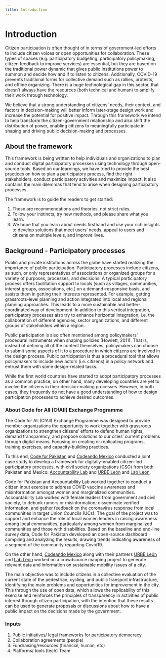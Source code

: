 ```yaml
---
title: Introduction
---
```


# Introduction

Citizen participation is often thought of in terms of government-led efforts to include citizen voices or open opportunities for collaboration. These types of spaces (e.g. participatory budgeting, participatory policymaking, citizen feedback to improve services) are essential, but they are based on the traditional power dynamic that gives public institutions power to summon and decide how and if to listen to citizens. Additionally, COVID-19 prevents traditional forms for collective demand such as rallies, protests, and offline organizing. There is a huge technological gap in this sector, that doesn’t always have the resources (both technical and human) to amplify their work through technology.

We believe that a strong understanding of citizens’ needs, their context, and factors in decision-making will better inform later-stage design work and increase the potential for positive impact. Through this framework we intend to help transform the citizen-government relationship and also shift the distribution of power, enabling citizens to meaningfully participate in shaping and driving public decision-making and processes.

## About the framework

This framework is being written to help individuals and organizations to plan and conduct digital participatory processes using technology through open-source tools. Based on our learnings, we have tried to provide the best practices on how to plan a participatory process, find the right stakeholders, conduct participatory activities and maximize impact. It also contains the main dilemmas that tend to arise when designing participatory processes.

The framework is to guide the readers to get started:

1. These are recommendations and theories, not strict rules.
2. Follow your instincts, try new methods, and please share what you learn.
3. We hope that you learn about needs firsthand and use your rich insights to develop solutions that meet users’ needs, appeal to users and citizens on multiple levels, and improve lives.

## Background - Participatory processes

Public and private institutions across the globe have started realizing the importance of public participation. Participatory processes include citizens, as such, or only representatives of associations or organized groups for a variety of purposes, processes, and decisions. A typical participatory process offers facilitation support to locals (such as villages, communities, interest groups, associations, etc.) on a demand-responsive basis, and assists them in getting their interests represented. For example, getting grassroots-level planning and action integrated into local and regional planning approaches. This leads to a more sustainable and better-coordinated way of development. In addition to this vertical integration, participatory processes also try to enhance horizontal integration, i.e. the collaboration of different agencies, sector organizations, and different groups of stakeholders within a region.

Public participation is also often mentioned among policymakers’ procedural instruments when shaping policies (Howlett, 2011). That is, instead of defining all of the content themselves, policymakers can choose to submit some aspects of it to a procedure in which citizens are involved in the design process. Public participation is thus a procedural tool that allows policymakers to include new actors (i.e. citizens) in a policy network and entrust them with some design-related tasks.

While the first world countries have started to adopt participatory processes as a common practice, on other hand, many developing countries are yet to involve the citizens in their decision-making processes. However, in both cases, they frequently do not have a good understanding of how to design participation processes to achieve desired outcomes.

### About Code for All (CfAll) Exchange Programme

The Code for All (CfAll) Exchange Programme was designed to provide member organizations the opportunity to work together with grassroots organizations to strengthen citizens’ efforts to defend human rights, demand transparency, and propose solutions to our cities’ current problems through digital means. Focusing on creating or replicating programs, training exercises, and capacity-building practices.

To this end, [Code for Pakistan](https://codeforpakistan.org) and [Codeando Mexico](https://www.codeandomexico.org) conducted a joint case study to develop a framework for digitally-enabled citizen-led participatory processes, with civil society organizations (CSO) from both Pakistan and Mexico: [Accountability Lab](https://accountabilitylab.org/about-us/country-office-pakistan/) and [URBE León](https://www.facebook.com/UrbeLeon/) and [Lab León](https://www.facebook.com/lab.leon.DGI).

Code for Pakistan and Accountability Lab worked together to conduct a citizen input exercise to address COVID vaccine awareness and misinformation amongst women and marginalized communities. Accountability Lab worked with female leaders from government and civil society, to debunk rumors or misinformation; disseminate verified information, and gather feedback on the coronavirus response from local communities in target Union Councils (UCs). The goal of the project was to support and enhance the role of local women leaders in raising awareness among local communities, particularly among women from marginalized communities and those with disabilities. Based on the baseline and end-line survey data, Code for Pakistan developed an open-source dashboard compiling and analyzing the results, drawing trends indicating awareness of a segment of the community regarding Covid19.

On the other hand, [Codeando Mexico](https://www.codeandomexico.org) along with their partners [URBE León](https://www.facebook.com/UrbeLeon/) and [Lab León](https://www.facebook.com/lab.leon.DGI) worked on a crowdsource mapping project to generate relevant data and information on sustainable mobility issues of a city.

The main objective was to include citizens in a collective evaluation of the current state of the pedestrian, cycling, and public transport infrastructure, identifying the main problems and opportunities for improvement in the city. This through the use of open data, which allows the replicability of this exercise and reinforces the principles of transparency in activities of public interest through citizen participation, with the intention that these results can be used to generate proposals or discussions about how to have a public impact on the decisions made by the government.

### Inputs

1. Public initiatives/ legal frameworks for participatory democracy
2. Collaboration agreements (people)
3. Fundraising/resources (financial, human, etc)
4. Platforms/ tools (tech)
   Team
